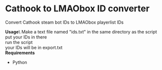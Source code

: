 # Cathook to LMAObox ID converter
Convert Cathook steam bot IDs to LMAObox playerlist IDs

**Usage**\\
Make a text file named "ids.txt" in the same directory as the script\
put your IDs in there\
run the script\
your IDs will be in export.txt\
**Requirements**
- Python
